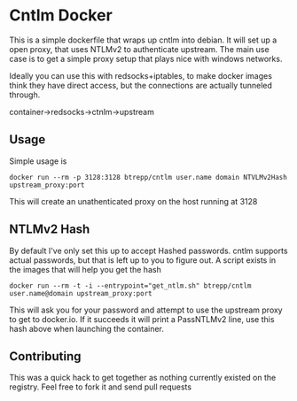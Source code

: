 # Cntlm Docker

This is a simple dockerfile that wraps up cntlm into debian. It will set up a open proxy, that uses NTLMv2 to
authenticate upstream. The main use case is to get a simple proxy setup that plays nice with windows networks.

Ideally you can use this with redsocks+iptables, to make docker images think they have direct access, but the connections are
actually tunneled through.

container->redsocks->ctnlm->upstream

## Usage

Simple usage is 

`docker run --rm -p 3128:3128 btrepp/cntlm user.name domain NTVLMv2Hash upstream_proxy:port`

This will create an unathenticated proxy on the host running at 3128

## NTLMv2 Hash

By default I've only set this up to accept Hashed passwords. cntlm supports actual passwords, but 
that is left up to you to figure out. A script exists in the images that will help you get the hash

`docker run --rm -t -i --entrypoint="get_ntlm.sh" btrepp/cntlm user.name@domain upstream_proxy:port`

This will ask you for your password and attempt to use the upstream proxy to get to docker.io. If it
succeeds it will print a PassNTLMv2 line, use this hash above when launching the container.


## Contributing

This was a quick hack to get together as nothing currently existed on the registry. Feel free to fork it and send pull requests
